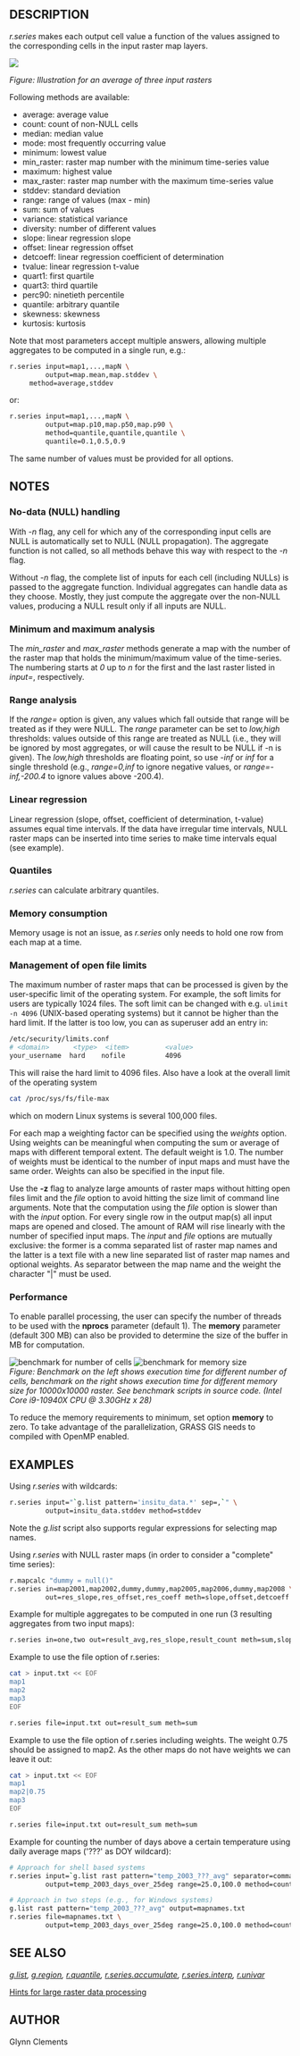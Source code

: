 ## DESCRIPTION

*r.series* makes each output cell value a function of the values
assigned to the corresponding cells in the input raster map layers.

![](r_series.png)

*Figure: Illustration for an average of three input rasters*

Following methods are available:

- average: average value
- count: count of non-NULL cells
- median: median value
- mode: most frequently occurring value
- minimum: lowest value
- min_raster: raster map number with the minimum time-series value
- maximum: highest value
- max_raster: raster map number with the maximum time-series value
- stddev: standard deviation
- range: range of values (max - min)
- sum: sum of values
- variance: statistical variance
- diversity: number of different values
- slope: linear regression slope
- offset: linear regression offset
- detcoeff: linear regression coefficient of determination
- tvalue: linear regression t-value
- quart1: first quartile
- quart3: third quartile
- perc90: ninetieth percentile
- quantile: arbitrary quantile
- skewness: skewness
- kurtosis: kurtosis

Note that most parameters accept multiple answers, allowing multiple
aggregates to be computed in a single run, e.g.:

```sh
r.series input=map1,...,mapN \
         output=map.mean,map.stddev \
     method=average,stddev
```

or:

```sh
r.series input=map1,...,mapN \
         output=map.p10,map.p50,map.p90 \
         method=quantile,quantile,quantile \
         quantile=0.1,0.5,0.9
```

The same number of values must be provided for all options.

## NOTES

### No-data (NULL) handling

With *-n* flag, any cell for which any of the corresponding input cells
are NULL is automatically set to NULL (NULL propagation). The aggregate
function is not called, so all methods behave this way with respect to
the *-n* flag.

Without *-n* flag, the complete list of inputs for each cell (including
NULLs) is passed to the aggregate function. Individual aggregates can
handle data as they choose. Mostly, they just compute the aggregate over
the non-NULL values, producing a NULL result only if all inputs are
NULL.

### Minimum and maximum analysis

The *min_raster* and *max_raster* methods generate a map with the number
of the raster map that holds the minimum/maximum value of the
time-series. The numbering starts at *0* up to *n* for the first and the
last raster listed in *input=*, respectively.

### Range analysis

If the *range=* option is given, any values which fall outside that
range will be treated as if they were NULL. The *range* parameter can be
set to *low,high* thresholds: values outside of this range are treated
as NULL (i.e., they will be ignored by most aggregates, or will cause
the result to be NULL if -n is given). The *low,high* thresholds are
floating point, so use *-inf* or *inf* for a single threshold (e.g.,
*range=0,inf* to ignore negative values, or *range=-inf,-200.4* to
ignore values above -200.4).

### Linear regression

Linear regression (slope, offset, coefficient of determination, t-value)
assumes equal time intervals. If the data have irregular time intervals,
NULL raster maps can be inserted into time series to make time intervals
equal (see example).

### Quantiles

*r.series* can calculate arbitrary quantiles.

### Memory consumption

Memory usage is not an issue, as *r.series* only needs to hold one row
from each map at a time.

### Management of open file limits

The maximum number of raster maps that can be processed is given by the
user-specific limit of the operating system. For example, the soft
limits for users are typically 1024 files. The soft limit can be changed
with e.g. `ulimit -n 4096` (UNIX-based operating systems) but it cannot
be higher than the hard limit. If the latter is too low, you can as
superuser add an entry in:

```sh
/etc/security/limits.conf
# <domain>      <type>  <item>         <value>
your_username  hard    nofile          4096
```

This will raise the hard limit to 4096 files. Also have a look at the
overall limit of the operating system

```sh
cat /proc/sys/fs/file-max
```

which on modern Linux systems is several 100,000 files.

For each map a weighting factor can be specified using the *weights*
option. Using weights can be meaningful when computing the sum or
average of maps with different temporal extent. The default weight is
1.0. The number of weights must be identical to the number of input maps
and must have the same order. Weights can also be specified in the input
file.

Use the **-z** flag to analyze large amounts of raster maps without
hitting open files limit and the *file* option to avoid hitting the size
limit of command line arguments. Note that the computation using the
*file* option is slower than with the *input* option. For every single
row in the output map(s) all input maps are opened and closed. The
amount of RAM will rise linearly with the number of specified input
maps. The *input* and *file* options are mutually exclusive: the former
is a comma separated list of raster map names and the latter is a text
file with a new line separated list of raster map names and optional
weights. As separator between the map name and the weight the character
"\|" must be used.

### Performance

To enable parallel processing, the user can specify the number of
threads to be used with the **nprocs** parameter (default 1). The
**memory** parameter (default 300 MB) can also be provided to determine
the size of the buffer in MB for computation.

<img src="r_series_benchmark_size.png" data-border="0"
alt="benchmark for number of cells" />
<img src="r_series_benchmark_memory.png" data-border="0"
alt="benchmark for memory size" />  
*Figure: Benchmark on the left shows execution time for different number
of cells, benchmark on the right shows execution time for different
memory size for 10000x10000 raster. See benchmark scripts in source
code. (Intel Core i9-10940X CPU @ 3.30GHz x 28)*

To reduce the memory requirements to minimum, set option **memory** to
zero. To take advantage of the parallelization, GRASS GIS needs to
compiled with OpenMP enabled.

## EXAMPLES

Using *r.series* with wildcards:  

```sh
r.series input="`g.list pattern='insitu_data.*' sep=,`" \
         output=insitu_data.stddev method=stddev
```

Note the *g.list* script also supports regular expressions for selecting
map names.

Using *r.series* with NULL raster maps (in order to consider a
"complete" time series):  

```sh
r.mapcalc "dummy = null()"
r.series in=map2001,map2002,dummy,dummy,map2005,map2006,dummy,map2008 \
         out=res_slope,res_offset,res_coeff meth=slope,offset,detcoeff
```

Example for multiple aggregates to be computed in one run (3 resulting
aggregates from two input maps):

```sh
r.series in=one,two out=result_avg,res_slope,result_count meth=sum,slope,count
```

Example to use the file option of r.series:

```sh
cat > input.txt << EOF
map1
map2
map3
EOF

r.series file=input.txt out=result_sum meth=sum
```

Example to use the file option of r.series including weights. The weight
0.75 should be assigned to map2. As the other maps do not have weights
we can leave it out:

```sh
cat > input.txt << EOF
map1
map2|0.75
map3
EOF

r.series file=input.txt out=result_sum meth=sum
```

Example for counting the number of days above a certain temperature
using daily average maps ('???' as DOY wildcard):

```sh
# Approach for shell based systems
r.series input=`g.list rast pattern="temp_2003_???_avg" separator=comma` \
         output=temp_2003_days_over_25deg range=25.0,100.0 method=count

# Approach in two steps (e.g., for Windows systems)
g.list rast pattern="temp_2003_???_avg" output=mapnames.txt
r.series file=mapnames.txt \
         output=temp_2003_days_over_25deg range=25.0,100.0 method=count
```

## SEE ALSO

*[g.list](g.list.md), [g.region](g.region.md),
[r.quantile](r.quantile.md),
[r.series.accumulate](r.series.accumulate.md),
[r.series.interp](r.series.interp.md), [r.univar](r.univar.md)*

[Hints for large raster data
processing](https://grasswiki.osgeo.org/wiki/Large_raster_data_processing)

## AUTHOR

Glynn Clements
